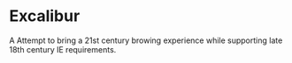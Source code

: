 # Excalibur 

A Attempt to bring a 21st century browing experience while supporting late 18th century IE requirements.
